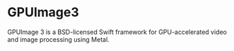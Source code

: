 # GPUImage3
GPUImage 3 is a BSD-licensed Swift framework for GPU-accelerated video and image processing using Metal.
